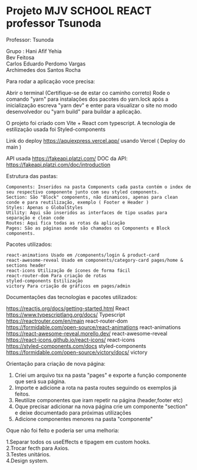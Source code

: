 # Projeto MJV SCHOOL REACT professor Tsunoda

Professor: Tsunoda

Grupo :
    Hani Afif Yehia <br/>
    Bev Feitosa <br/>
    Carlos Eduardo Perdomo Vargas <br/>
    Archimedes dos Santos Rocha

Para rodar a aplicação voce precisa:

Abrir o terminal (Certifique-se de estar co caminho correto)
Rode o comando "yarn" para instalações dos pacotes do yarn.lock
após a inicialização escreva "yarn dev" e enter para visualizar o site no modo desenvolvedor
ou "yarn build" para buildar a aplicação.

O projeto foi criado com Vite + React com typescript.
A tecnologia de estilização usada foi Styled-components

Link do deploy https://aquiexpress.vercel.app/ usando Vercel ( Deploy do main )

API usada https://fakeapi.platzi.com/
DOC da API: https://fakeapi.platzi.com/doc/introduction

Estrutura das pastas:

    Components: Inseridos na pasta Components cada pasta contém o index de seu respectivo componente junto com seu styled components.
    Section: São "Block" components, não dinamicos, apenas para clean conde e para reutilização, exemplo ( Footer e Header )
    Styles: Apenas o GlobalStyles
    Utility: Aqui são inseridos as interfaces de tipo usadas para separação e clean code
    Routes: Aqui fica todas as rotas da aplicação
    Pages: São as páginas aonde são chamados os Components e Block components.

Pacotes utilizados: 

    react-animations Usado em /components/login & product-card
    react-awesome-reveal Usado em components/category-card pages/home & sections header
    react-icons Utilização de ícones de forma fácil
    react-router-dom Para criação de rotas
    styled-components Estilização
    victory Para criação de gráficos em pages/admin

Documentações das tecnologias e pacotes utilizados:

https://reactjs.org/docs/getting-started.html React <br/>
https://www.typescriptlang.org/docs/ Typescript <br/>
https://reactrouter.com/en/main react-router-dom <br/>
https://formidable.com/open-source/react-animations react-animations <br/>
https://react-awesome-reveal.morello.dev/ react-awesome-reveal <br/>
https://react-icons.github.io/react-icons/ react-icons <br/>
https://styled-components.com/docs styled-components <br/>
https://formidable.com/open-source/victory/docs/ victory

Orientação para criação de nova página:

1. Criei um arquivo tsx na pasta "pages" e exporte a função componente que será sua página. <br/>
2. Importe e adicione a rota na pasta routes seguindo os exemplos já feitos. <br/>
3. Reutilize componentes que iram repetir na página (header,footer etc) <br/>
4. Oque precisar adicionar na nova página crie um componente "section" e deixe documentado para próximas utilizações <br/>
5. Adicione componentes menores na pasta "componente"

Oque não foi feito e poderia ser uma melhoria:

1.Separar todos os useEffects e tipagem em custom hooks. <br/>
2.Trocar fecth para Axios. <br/> 
3.Testes unitários. <br/>
4.Design system.



